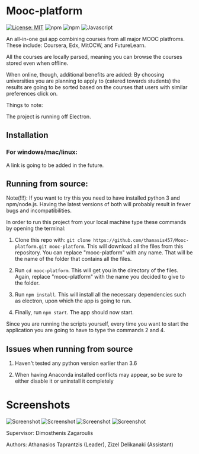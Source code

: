 # Mooc-platform
[![License: MIT](https://img.shields.io/badge/License-MIT-blue.svg)](https://github.com/thanasis457/Mooc-platform/blob/master/LICENSE)
![npm](https://img.shields.io/npm/v/npm)
![npm](https://img.shields.io/npm/v/node?label=node.js)
![Javascript](https://img.shields.io/badge/Javascript-Latest-yellowgreen)

An all-in-one gui app combining courses from all major MOOC platfroms. These include: Coursera, Edx, MitOCW, and FutureLearn.

All the courses are locally parsed, meaning you can browse the courses stored even when offline.

When online, though, additional benefits are added:
By choosing universities you are planning to apply to (catered towards students) the results are going to be sorted based on the courses that users with similar preferences click on.

Things to note:

The project is running off Electron.

## Installation
### For windows/mac/linux:

A link is going to be added in the future.

## Running from source:

Note(!!!): If you want to try this you need to have installed python 3 and npm/node.js. Having the latest versions of both will probably result in fewer bugs and incompatibilities.

In order to run this project from your local machine type these commands by opening the terminal:

1. Clone this repo with: ```git clone https://github.com/thanasis457/Mooc-platform.git mooc-platform```.
This will download all the files from this repository. You can replace "mooc-platform" with any name. That will be the name of the folder that contains all the files.

2. Run ```cd mooc-platform```. This will get you in the directory of the files. Again, replace "mooc-platform" with the name you decided to give to the folder.

3. Run ```npm install```. This will install all the necessary dependencies such as electron, upon which the app is going to run.

4. Finally, run ``npm start``. The app should now start.

Since you are running the scripts yourself, every time you want to start the application you are going to have to type the commands 2 and 4.

## Issues when running from source
1. Haven't tested any python version earlier than 3.6

2. When having Anaconda installed conflicts may appear, so be sure to either disable it or uninstall it completely

# Screenshots
![Screenshot](https://github.com/thanasis457/Mooc-platform/blob/master/images/Screenshot%202019-11-04%20at%206.15.48%20PM.png)
![Screenshot](https://github.com/thanasis457/Mooc-platform/blob/master/images/Screenshot%202019-11-04%20at%206.16.05%20PM.png)
![Screenshot](https://github.com/thanasis457/Mooc-platform/blob/master/images/Screenshot%202019-11-04%20at%206.16.27%20PM.png)
![Screenshot](https://github.com/thanasis457/Mooc-platform/blob/master/images/Screenshot%202019-11-04%20at%206.16.49%20PM.png)

Supervisor: Dimosthenis Zagaroulis

Authors: Athanasios Taprantzis (Leader), Zizel Delikanaki (Assistant)
